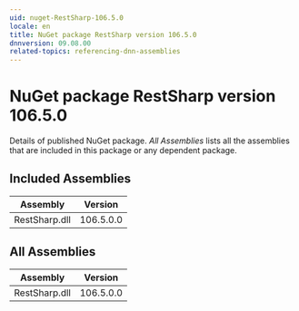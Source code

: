```yaml
---
uid: nuget-RestSharp-106.5.0
locale: en
title: NuGet package RestSharp version 106.5.0
dnnversion: 09.08.00
related-topics: referencing-dnn-assemblies
---
```


# NuGet package RestSharp version 106.5.0
Details of published NuGet package.
*All Assemblies* lists all the assemblies that are included in this package or any dependent package.

## Included Assemblies

|Assembly|Version|
|---|---|
|RestSharp.dll|106.5.0.0|

## All Assemblies

|Assembly|Version|
|---|---|
|RestSharp.dll|106.5.0.0|

